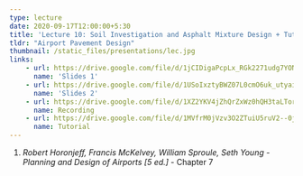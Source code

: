 ```yaml
---
type: lecture
date: 2020-09-17T12:00:00+5:30
title: 'Lecture 10: Soil Investigation and Asphalt Mixture Design + Tutorial'
tldr: "Airport Pavement Design"
thumbnail: /static_files/presentations/lec.jpg
links: 
    - url: https://drive.google.com/file/d/1jCIDigaPcpLx_RGk2271udg7YONNxO9Q/view?usp=sharing
      name: 'Slides 1'
    - url: https://drive.google.com/file/d/1USoIxztyBWZ07L0cmO6uk_utyaiJ68jP/view?usp=sharing
      name: 'Slides 2'
    - url: https://drive.google.com/file/d/1XZ2YKV4jZhQrZxWz0hQH3taLTor9xaTN/view?usp=sharing
      name: Recording
    - url: https://drive.google.com/file/d/1MVfrM0jVzv3O2ZTuiU5ruV2--0jeQa_7/view?usp=sharing
      name: Tutorial
---
```

1. *Robert Horonjeff, Francis McKelvey, William Sproule, Seth Young - Planning and Design of Airports [5 ed.]* - Chapter 7